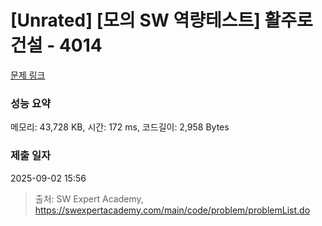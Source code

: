 # [Unrated] [모의 SW 역량테스트] 활주로 건설 - 4014 

[문제 링크](https://swexpertacademy.com/main/code/problem/problemDetail.do?contestProbId=AWIeW7FakkUDFAVH) 

### 성능 요약

메모리: 43,728 KB, 시간: 172 ms, 코드길이: 2,958 Bytes

### 제출 일자

2025-09-02 15:56



> 출처: SW Expert Academy, https://swexpertacademy.com/main/code/problem/problemList.do